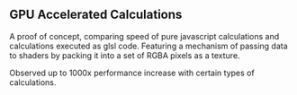 ## GPU Accelerated Calculations

A proof of concept, comparing speed of pure javascript calculations and calculations executed as glsl code. Featuring a mechanism of passing data to shaders by packing it into a set of RGBA pixels as a texture.

Observed up to 1000x performance increase with certain types of calculations.
